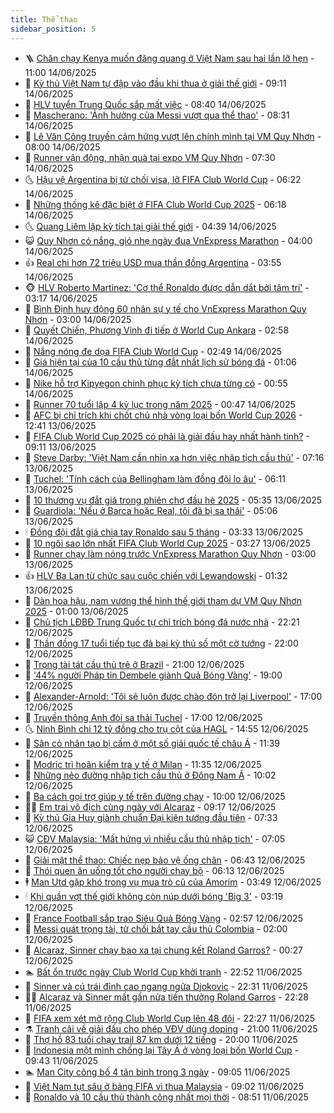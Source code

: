 ```yaml
---
title: Thể thao
sidebar_position: 5
---
```


<!-- vnexpress-the-thao:START -->
- 🪜 [Chân chạy Kenya muốn đăng quang ở Việt Nam sau hai lần lỡ hẹn](https://vnexpress.net/chan-chay-kenya-muon-dang-quang-o-viet-nam-sau-hai-lan-lo-hen-4898860.html) - 11:00 14/06/2025
- 🦩 [Kỳ thủ Việt Nam tự đập vào đầu khi thua ở giải thế giới](https://vnexpress.net/ky-thu-viet-nam-tu-dap-vao-dau-khi-thua-o-giai-the-gioi-4898866.html) - 09:11 14/06/2025
- 🧰 [HLV tuyển Trung Quốc sắp mất việc](https://vnexpress.net/hlv-tuyen-trung-quoc-sap-mat-viec-4898863.html) - 08:40 14/06/2025
- 🤗 [Mascherano: &#39;Ảnh hưởng của Messi vượt qua thể thao&#39;](https://vnexpress.net/mascherano-anh-huong-cua-messi-vuot-qua-the-thao-4898783.html) - 08:31 14/06/2025
- 🥳 [Lê Văn Công truyền cảm hứng vượt lên chính mình tại VM Quy Nhơn](https://vnexpress.net/le-van-cong-truyen-cam-hung-vuot-len-chinh-minh-tai-vm-quy-nhon-4898796.html) - 08:00 14/06/2025
- 🦣 [Runner vận động, nhận quà tại expo VM Quy Nhơn](https://video.vnexpress.net/runner-van-dong-nhan-qua-tai-expo-vm-quy-nhon-4898760.html) - 07:30 14/06/2025
- 🌜 [Hậu vệ Argentina bị từ chối visa, lỡ FIFA Club World Cup](https://vnexpress.net/hau-ve-argentina-bi-tu-choi-visa-lo-fifa-club-world-cup-4898826.html) - 06:22 14/06/2025
- 🫶 [Những thống kê đặc biệt ở FIFA Club World Cup 2025](https://vnexpress.net/nhung-thong-ke-dac-biet-o-fifa-club-world-cup-2025-4898827.html) - 06:18 14/06/2025
- 🌜 [Quang Liêm lập kỳ tích tại giải thế giới](https://vnexpress.net/quang-liem-lap-ky-tich-tai-giai-the-gioi-4898779.html) - 04:39 14/06/2025
- 😺 [Quy Nhơn có nắng, gió nhẹ ngày đua VnExpress Marathon](https://vnexpress.net/quy-nhon-co-nang-gio-nhe-ngay-dua-vnexpress-marathon-4898735.html) - 04:00 14/06/2025
- 👍 [Real chi hơn 72 triệu USD mua thần đồng Argentina](https://vnexpress.net/real-chi-hon-72-trieu-usd-mua-than-dong-argentina-4898767.html) - 03:55 14/06/2025
- 🐵 [HLV Roberto Martinez: &#39;Cơ thể Ronaldo được dẫn dắt bởi tâm trí&#39;](https://vnexpress.net/hlv-roberto-martinez-co-the-ronaldo-duoc-dan-dat-boi-tam-tri-4895493.html) - 03:17 14/06/2025
- 💫 [Bình Định huy động 60 nhân sự y tế cho VnExpress Marathon Quy Nhơn](https://vnexpress.net/binh-dinh-huy-dong-60-nhan-su-y-te-cho-vnexpress-marathon-quy-nhon-4898744.html) - 03:00 14/06/2025
- 🦆 [Quyết Chiến, Phương Vinh đi tiếp ở World Cup Ankara](https://vnexpress.net/quyet-chien-phuong-vinh-di-tiep-o-world-cup-ankara-4898714.html) - 02:58 14/06/2025
- 🙉 [Nắng nóng đe dọa FIFA Club World Cup](https://vnexpress.net/nang-nong-de-doa-fifa-club-world-cup-4898696.html) - 02:49 14/06/2025
- 📝 [Giá hiện tại của 10 cầu thủ từng đắt nhất lịch sử bóng đá](https://vnexpress.net/gia-hien-tai-cua-10-cau-thu-tung-dat-nhat-lich-su-bong-da-4898421.html) - 01:06 14/06/2025
- 💯 [Nike hỗ trợ Kipyegon chinh phục kỳ tích chưa từng có](https://vnexpress.net/nike-ho-tro-kipyegon-chinh-phuc-ky-tich-chua-tung-co-4898677.html) - 00:55 14/06/2025
- 🌈 [Runner 70 tuổi lập 4 kỷ lục trong năm 2025](https://vnexpress.net/runner-70-tuoi-lap-4-ky-luc-trong-nam-2025-4898684.html) - 00:47 14/06/2025
- 🦩 [AFC bị chỉ trích khi chốt chủ nhà vòng loại bốn World Cup 2026](https://vnexpress.net/afc-bi-chi-trich-khi-chot-chu-nha-vong-loai-bon-world-cup-2026-4898617.html) - 12:41 13/06/2025
- 🐲 [FIFA Club World Cup 2025 có phải là giải đấu hay nhất hành tinh?](https://vnexpress.net/fifa-club-world-cup-2025-co-phai-la-giai-dau-hay-nhat-hanh-tinh-4898530.html) - 09:11 13/06/2025
- 🌁 [Steve Darby: &#39;Việt Nam cần nhìn xa hơn việc nhập tịch cầu thủ&#39;](https://vnexpress.net/steve-darby-viet-nam-can-nhin-xa-hon-viec-nhap-tich-cau-thu-4898207.html) - 07:16 13/06/2025
- 💯 [Tuchel: &#39;Tính cách của Bellingham làm đồng đội lo âu&#39;](https://vnexpress.net/tuchel-tinh-cach-cua-bellingham-lam-dong-doi-lo-au-4898415.html) - 06:11 13/06/2025
- 🌝 [10 thương vụ đắt giá trong phiên chợ đầu hè 2025](https://vnexpress.net/10-thuong-vu-dat-gia-trong-phien-cho-dau-he-2025-4897872.html) - 05:35 13/06/2025
- 🤖 [Guardiola: &#39;Nếu ở Barca hoặc Real, tôi đã bị sa thải&#39;](https://vnexpress.net/guardiola-neu-o-barca-hoac-real-toi-da-bi-sa-thai-4898253.html) - 05:06 13/06/2025
- 🕯 [Đồng đội đắt giá chia tay Ronaldo sau 5 tháng](https://vnexpress.net/dong-doi-dat-gia-chia-tay-ronaldo-sau-5-thang-4898211.html) - 03:33 13/06/2025
- 🧰 [10 ngôi sao lớn nhất FIFA Club World Cup 2025](https://vnexpress.net/10-ngoi-sao-lon-nhat-fifa-club-world-cup-2025-4898032.html) - 03:27 13/06/2025
- 🥳 [Runner chạy làm nóng trước VnExpress Marathon Quy Nhơn](https://vnexpress.net/runner-chay-lam-nong-truoc-vnexpress-marathon-quy-nhon-4898276.html) - 03:00 13/06/2025
- 👍 [HLV Ba Lan từ chức sau cuộc chiến với Lewandowski](https://vnexpress.net/hlv-ba-lan-tu-chuc-sau-cuoc-chien-voi-lewandowski-4898203.html) - 01:32 13/06/2025
- 💪 [Dàn hoa hậu, nam vương thể hình thế giới tham dự VM Quy Nhơn 2025](https://vnexpress.net/dan-hoa-hau-nam-vuong-the-hinh-the-gioi-tham-du-vm-quy-nhon-2025-4898053.html) - 01:00 13/06/2025
- 👹 [Chủ tịch LĐBĐ Trung Quốc tự chỉ trích bóng đá nước nhà](https://vnexpress.net/chu-tich-ldbd-trung-quoc-tu-chi-trich-bong-da-nuoc-nha-4898135.html) - 22:21 12/06/2025
- 🧰 [Thần đồng 17 tuổi tiếp tục đả bại kỳ thủ số một cờ tướng](https://vnexpress.net/than-dong-17-tuoi-tiep-tuc-da-bai-ky-thu-so-mot-co-tuong-4898188.html) - 22:00 12/06/2025
- 🚀 [Trọng tài tát cầu thủ trẻ ở Brazil](https://vnexpress.net/trong-tai-tat-cau-thu-tre-o-brazil-4898186.html) - 21:00 12/06/2025
- 🎃 [&#39;44% người Pháp tin Dembele giành Quả Bóng Vàng&#39;](https://vnexpress.net/44-nguoi-phap-tin-dembele-gianh-qua-bong-vang-4898047.html) - 19:00 12/06/2025
- 🧰 [Alexander-Arnold: &#39;Tôi sẽ luôn được chào đón trở lại Liverpool&#39;](https://vnexpress.net/alexander-arnold-toi-se-luon-duoc-chao-don-tro-lai-liverpool-4898184.html) - 17:00 12/06/2025
- 👀 [Truyền thông Anh đòi sa thải Tuchel](https://vnexpress.net/truyen-thong-anh-doi-sa-thai-tuchel-4898151.html) - 17:00 12/06/2025
- 🌜 [Ninh Bình chi 12 tỷ đồng cho trụ cột của HAGL](https://vnexpress.net/ninh-binh-chi-12-ty-dong-cho-tru-cot-cua-hagl-4898170.html) - 14:55 12/06/2025
- 🫶 [Sân cỏ nhân tạo bị cấm ở một số giải quốc tế châu Á](https://vnexpress.net/san-co-nhan-tao-bi-cam-o-mot-so-giai-quoc-te-chau-a-4898129.html) - 11:39 12/06/2025
- 🦄 [Modric trì hoãn kiểm tra y tế ở Milan](https://vnexpress.net/modric-tri-hoan-kiem-tra-y-te-o-milan-4898076.html) - 11:35 12/06/2025
- 🥳 [Những nẻo đường nhập tịch cầu thủ ở Đông Nam Á](https://vnexpress.net/nhung-neo-duong-nhap-tich-cau-thu-o-dong-nam-a-4896561.html) - 10:02 12/06/2025
- 🐲 [Ba cách gọi trợ giúp y tế trên đường chạy](https://vnexpress.net/ba-cach-goi-tro-giup-y-te-tren-duong-chay-4896927.html) - 10:00 12/06/2025
- 🧑‍🏫 [Em trai vô địch cùng ngày với Alcaraz](https://vnexpress.net/em-trai-vo-dich-cung-ngay-voi-alcaraz-4898015.html) - 09:17 12/06/2025
- 🤔 [Kỳ thủ Gia Huy giành chuẩn Đại kiện tướng đầu tiên](https://vnexpress.net/ky-thu-gia-huy-gianh-chuan-dai-kien-tuong-dau-tien-4897932.html) - 07:33 12/06/2025
- 😺 [CĐV Malaysia: &#39;Mất hứng vì nhiều cầu thủ nhập tịch&#39;](https://vnexpress.net/cdv-malaysia-mat-hung-vi-nhieu-cau-thu-nhap-tich-4897911.html) - 07:05 12/06/2025
- 💪 [Giải mật thể thao: Chiếc nẹp bảo vệ ống chân](https://vnexpress.net/giai-mat-the-thao-chiec-nep-bao-ve-ong-chan-4897923.html) - 06:43 12/06/2025
- 💼 [Thói quen ăn uống tốt cho người chạy bộ](https://vnexpress.net/thoi-quen-an-uong-tot-cho-nguoi-chay-bo-4897871.html) - 06:13 12/06/2025
- 🕴 [Man Utd gặp khó trong vụ mua trò cũ của Amorim](https://vnexpress.net/man-utd-gap-kho-trong-vu-mua-tro-cu-cua-amorim-4897778.html) - 03:49 12/06/2025
- 🕯 [Khi quần vợt thế giới không còn núp dưới bóng &#39;Big 3&#39;](https://vnexpress.net/khi-quan-vot-the-gioi-khong-con-nup-duoi-bong-big-3-4897095.html) - 03:19 12/06/2025
- 📝 [France Football sắp trao Siêu Quả Bóng Vàng](https://vnexpress.net/france-football-sap-trao-sieu-qua-bong-vang-4897713.html) - 02:57 12/06/2025
- 🧐 [Messi quát trọng tài, từ chối bắt tay cầu thủ Colombia](https://vnexpress.net/messi-quat-trong-tai-tu-choi-bat-tay-cau-thu-colombia-4897742.html) - 02:00 12/06/2025
- 🙉 [Alcaraz, Sinner chạy bao xa tại chung kết Roland Garros?](https://vnexpress.net/alcaraz-sinner-chay-bao-xa-tai-chung-ket-roland-garros-4897696.html) - 00:27 12/06/2025
- 🏊 [Bất ổn trước ngày Club World Cup khởi tranh](https://vnexpress.net/bat-on-truoc-ngay-club-world-cup-khoi-tranh-4897692.html) - 22:52 11/06/2025
- 🌊 [Sinner và cú trái đỉnh cao ngang ngửa Djokovic](https://vnexpress.net/sinner-va-cu-trai-dinh-cao-ngang-ngua-djokovic-4897638.html) - 22:31 11/06/2025
- 👨‍🏫 [Alcaraz và Sinner mất gần nửa tiền thưởng Roland Garros](https://vnexpress.net/alcaraz-va-sinner-mat-gan-nua-tien-thuong-roland-garros-4897689.html) - 22:28 11/06/2025
- 🥷 [FIFA xem xét mở rộng Club World Cup lên 48 đội](https://vnexpress.net/fifa-xem-xet-mo-rong-club-world-cup-len-48-doi-4897691.html) - 22:27 11/06/2025
- ⚗️ [Tranh cãi về giải đấu cho phép VĐV dùng doping](https://vnexpress.net/tranh-cai-ve-giai-dau-cho-phep-vdv-dung-doping-4897643.html) - 21:00 11/06/2025
- 🌮 [Thợ hồ 83 tuổi chạy trail 87 km dưới 12 tiếng](https://vnexpress.net/tho-ho-83-tuoi-chay-trail-87-km-duoi-12-tieng-4897594.html) - 20:00 11/06/2025
- 🤩 [Indonesia một mình chống lại Tây Á ở vòng loại bốn World Cup](https://vnexpress.net/indonesia-mot-minh-chong-lai-tay-a-o-vong-loai-bon-world-cup-4897573.html) - 09:43 11/06/2025
- 🏊 [Man City công bố 4 tân binh trong 3 ngày](https://vnexpress.net/man-city-cong-bo-4-tan-binh-trong-3-ngay-4897547.html) - 09:05 11/06/2025
- 🐎 [Việt Nam tụt sâu ở bảng FIFA vì thua Malaysia](https://vnexpress.net/viet-nam-tut-sau-o-bang-fifa-vi-thua-malaysia-4897539.html) - 09:02 11/06/2025
- 💫 [Ronaldo và 10 cầu thủ thành công nhất mọi thời](https://vnexpress.net/ronaldo-va-10-cau-thu-thanh-cong-nhat-moi-thoi-4897150.html) - 08:51 11/06/2025<!-- vnexpress-the-thao:END -->
